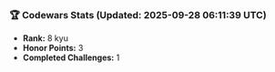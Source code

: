 ### 🏆 Codewars Stats (Updated: 2025-09-28 06:11:39 UTC)

- **Rank:** 8 kyu
- **Honor Points:** 3
- **Completed Challenges:** 1

